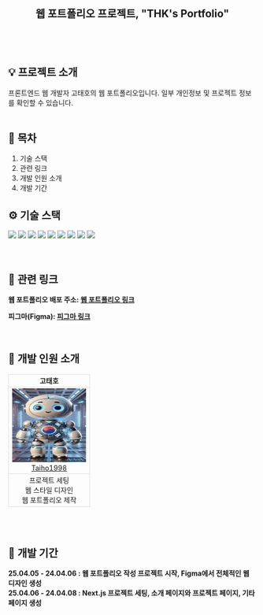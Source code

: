 ## <br> <div align='center'> 웹 포트폴리오 프로젝트, "THK's Portfolio" </div> <br>

<br>

## 💡 프로젝트 소개

<div>프론트엔드 웹 개발자 고태호의 웹 포트폴리오입니다. 일부 개인정보 및 프로젝트 정보를 확인할 수 있습니다.</div>

<br>

## 📖 목차

1. 기술 스택
2. 관련 링크
3. 개발 인원 소개
4. 개발 기간

## ⚙️ 기술 스택

<div>
  <!-- 개발 도구 -->
  <img src="https://img.shields.io/badge/git-F05032?style=for-the-badge&logo=git&logoColor=white">
  <img src="https://img.shields.io/badge/github-181717?style=for-the-badge&logo=github&logoColor=white">
  <img src="https://img.shields.io/badge/figma-666666?style=for-the-badge&logo=figma&logoColor=white">
  <!-- 빌드 도구 CNA -->
  <!-- <img src="https://img.shields.io/badge/vite-646CFF?style=for-the-badge&logo=vite&logoColor=white"> -->
  <!-- 프론트엔드 기본 기술 -->
  <img src="https://img.shields.io/badge/html5-E34F26?style=for-the-badge&logo=html5&logoColor=white">
  <img src="https://img.shields.io/badge/css-1572B6?style=for-the-badge&logo=css3&logoColor=white">
  <img src="https://img.shields.io/badge/TYPESCRIPT-3178C6?style=for-the-badge&logo=typescript&logoColor=white"/>
  <!-- 프레임워크 및 스타일링 -->
  <img src="https://img.shields.io/badge/NEXT.JS-000000?style=for-the-badge&logo=nextdotjs&logoColor=white">
  <img src="https://img.shields.io/badge/tailwindcss-06B6D4?style=for-the-badge&logo=tailwindcss&logoColor=white">
   <!-- 배포 -->
   <img src="https://img.shields.io/badge/netlify-00C7B7?style=for-the-badge&logo=netlify&logoColor=white">
 </div>
 <br>
 <br>

## 🔗 관련 링크

<b> 웹 포트폴리오 배포 주소: [웹 포트폴리오 링크](thkwebportfolio.netlify.app/)</b>

<b> 피그마(Figma): [피그마 링크](https://www.figma.com/design/uDOsnNP7xXQvsUChgp5Jmx/Wood-Portfolio-Draft?t=vzFBXXHQ9iJs29iq-0)</b>

<br>
 
 ## 🐝 개발 인원 소개
 
 <table align='center' style="border-collapse: collapse;">
     <tr>
       <td style="border: 1px solid #ddd; text-align: center;"><p align="center" style="margin: 0;"><strong>고태호</strong></p></td>
     </tr>
     <tr>
       <td style="border: 1px solid #ddd; text-align: center;">
         <a href="https://github.com/Taiho1998">
           <img src="./public/taiho.png" width="150" height="150">
           <p align="center" style="margin: 0;">Taiho1998</p>
         </a>
       </td>
     </tr>
     <tr>
       <td style="border: 1px solid #ddd;">
         <p align="center" style="margin: 0;">
           프로젝트 세팅<br>
           웹 스타일 디자인<br>
           웹 포트폴리오 제작
         </p>
       </td>
     </tr>
 </table>
 <br>
 <br>
 
 ## 📆 개발 기간
 
 <b>25.04.05 - 24.04.06 : 웹 포트폴리오 작성 프로젝트 시작, Figma에서 전체적인 웹 디자인 생성</b><br>
 <b>25.04.06 - 24.04.08 : Next.js 프로젝트 세팅, 소개 페이지와 프로젝트 페이지, 기타 페이지 생성</b>

